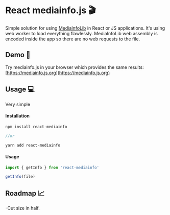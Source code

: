 # React mediainfo.js 🎬

Simple solution for using [MediaInfoLib](https://mediaarea.net/en/MediaInfo) in React or JS applications. It's using web worker to load everything flawlessly. 
MediaInfoLib web assembly is encoded inside the app so there are no web requests to the file.

## Demo 👀

Try mediainfo.js in your browser which provides the same results: [https://mediainfo.js.org](https://mediainfo.js.org)

## Usage 💻

Very simple 

#### Installation

```js
npm install react-mediainfo

//or

yarn add react-mediainfo
```

#### Usage

```js
import { getInfo } from 'react-mediainfo'

getInfo(file)
```

## Roadmap 📈

-Cut size in half. 